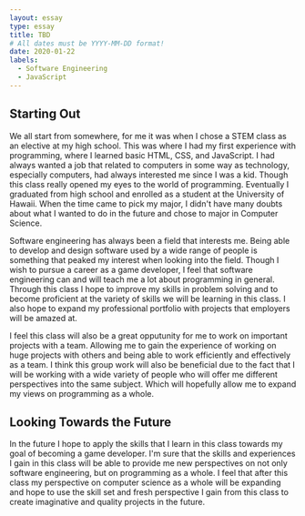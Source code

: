 ```yaml
---
layout: essay
type: essay
title: TBD
# All dates must be YYYY-MM-DD format!
date: 2020-01-22
labels:
  - Software Engineering
  - JavaScript
---
```


## Starting Out

We all start from somewhere, for me it was when I chose a STEM class as an elective at my high school. This was where I had my first experience with programming, where I learned basic HTML, CSS, and JavaScript. I had always wanted a job that related to computers in some way as technology, especially computers, had always interested me since I was a kid. Though this class really opened my eyes to the world of programming. Eventually I graduated from high school and enrolled as a student at the University of Hawaii. When the time came to pick my major, I didn't have many doubts about what I wanted to do in the future and chose to major in Computer Science.

Software engineering has always been a field that interests me. Being able to develop and design software used by a wide range of people is something that peaked my interest when looking into the field. Though I wish to pursue a career as a game developer, I feel that software engineering can and will teach me a lot about programming in general. Through this class I hope to improve my skills in problem solving and to become proficient at the variety of skills we will be learning in this class. I also hope to expand my professional portfolio with projects that employers will be amazed at. 

I feel this class will also be a great opputunity for me to work on important projects with a team. Allowing me to gain the experience of working on huge projects with others and being able to work efficiently and effectively as a team. I think this group work will also be beneficial due to the fact that I will be working with a wide variety of people who will offer me different perspectives into the same subject. Which will hopefully allow me to expand my views on programming as a whole.

## Looking Towards the Future

In the future I hope to apply the skills that I learn in this class towards my goal of becoming a game developer. I'm sure that the skills and experiences I gain in this class will be able to provide me new perspectives on not only software engineering, but on programming as a whole. I feel that after this class my perspective on computer science as a whole will be expanding and hope to use the skill set and fresh perspective I gain from this class to create imaginative and quality projects in the future.

